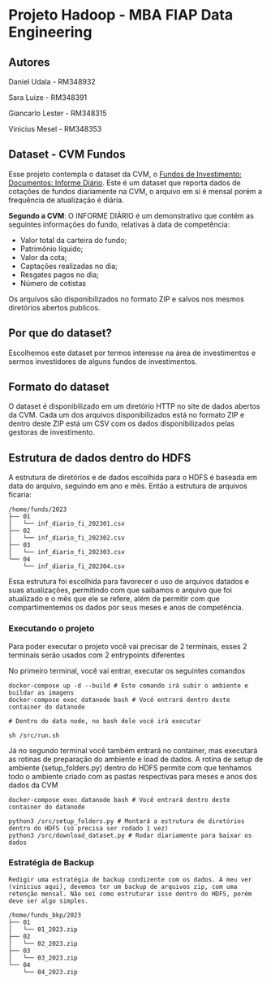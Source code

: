# Projeto Hadoop - MBA FIAP Data Engineering

## Autores

Daniel Udala - RM348932

Sara Luize - RM348391

Giancarlo Lester - RM348315

Vinicius Mesel - RM348353


## Dataset - CVM Fundos

Esse projeto contempla o dataset da CVM, o [Fundos de Investimento: Documentos: Informe Diário](https://dados.cvm.gov.br/dataset/fi-doc-inf_diario). Este é um dataset que reporta dados de cotações de fundos diariamente na CVM, o arquivo em si é mensal porém a frequência de atualização é diária.

**Segundo a CVM**: O INFORME DIÁRIO é um demonstrativo que contém as seguintes informações do fundo, relativas à data de competência:

 - Valor total da carteira do fundo;
 - Patrimônio líquido;
 - Valor da cota;
 - Captações realizadas no dia;
 - Resgates pagos no dia;
 - Número de cotistas

Os arquivos são disponibilizados no formato ZIP e salvos nos mesmos diretórios abertos publicos.

## Por que do dataset?

Escolhemos este dataset por termos interesse na área de investimentos e sermos investidores de alguns fundos de investimentos.

## Formato do dataset

O dataset é disponibilizado em um diretório HTTP no site de dados abertos da CVM. Cada um dos arquivos disponibilizados está no formato ZIP e dentro deste ZIP está um CSV com os dados disponibilizados pelas gestoras de investimento.

## Estrutura de dados dentro do HDFS

A estrutura de diretórios e de dados escolhida para o HDFS é baseada em data do arquivo, seguindo em ano e mês. Então a estrutura de arquivos ficaria:

```
/home/funds/2023
├── 01
│   └── inf_diario_fi_202301.csv
├── 02
│   └── inf_diario_fi_202302.csv
├── 03
│   └── inf_diario_fi_202303.csv
└── 04
    └── inf_diario_fi_202304.csv
```

Essa estrutura foi escolhida para favorecer o uso de arquivos datados e suas atualizações, permitindo com que saibamos o arquivo que foi atualizado e o mês que ele se refere, além de permitir com que compartimentemos os dados por seus meses e anos de competência. 

### Executando o projeto

Para poder executar o projeto você vai precisar de 2 terminais, esses 2 terminais serão usados com 2 entrypoints diferentes

No primeiro terminal, você vai entrar, executar os seguintes comandos
```
docker-compose up -d --build # Este comando irá subir o ambiente e buildar as imagens
docker-compose exec datanode bash # Você entrará dentro deste container do datanode

# Dentro do data node, no bash dele você irá executar

sh /src/run.sh
```

Já no segundo terminal você também entrará no container, mas executará as rotinas de preparação do ambiente e load de dados. A rotina de setup de ambiente (setup_folders.py) dentro do HDFS permite com que tenhamos todo o ambiente criado com as pastas respectivas para meses e anos dos dados da CVM


```
docker-compose exec datanode bash # Você entrará dentro deste container do datanode

python3 /src/setup_folders.py # Montará a estrutura de diretórios dentro do HDFS (só precisa ser rodado 1 vez)
python3 /src/download_dataset.py # Rodar diariamente para baixar os dados
```

### Estratégia de Backup

```
Redigir uma estratégia de backup condizente com os dados. A meu ver (vinicius aqui), devemos ter um backup de arquivos zip, com uma retenção mensal. Não sei como estruturar isso dentro do HDFS, porém deve ser algo simples.
```

```
/home/funds_bkp/2023
├── 01
│   └── 01_2023.zip
├── 02
│   └── 02_2023.zip
├── 03
│   └── 03_2023.zip
└── 04
    └── 04_2023.zip
```